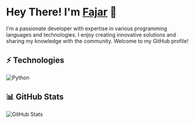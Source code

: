 # Hey There! I'm [Fajar](https://github.com/Fajarxyta) 👋

I'm a passionate developer with expertise in various programming languages and technologies. I enjoy creating innovative solutions and sharing my knowledge with the community. Welcome to my GitHub profile!

## ⚡ Technologies

![Python](https://img.shields.io/badge/-Python-black?style=flat-square&logo=Python)

## 📊 GitHub Stats

![GitHub Stats](https://github-readme-stats.vercel.app/api?username=Fajarxyta&count_private=true&show_icons=true&include_all_commits=true)
